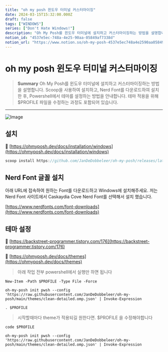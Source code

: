 ```yaml
---
title: "oh my posh 윈도우 터미널 커스터마이징"
date: 2024-03-15T15:32:00.000Z
draft: false
tags: ["WINDOWS"]
series: ["Don't Hate Windows!"]
description: "Oh My Posh를 윈도우 터미널에 설치하고 커스터마이징하는 방법을 설명합니다. Scoop을 사용하여 설치하고, Nerd Font를 다운로드하여 설치한 후, Powershell에서 테마를 설정하는 방법을 안내합니다. 테마 적용을 위해 $PROFILE 파일을 수정하는 과정도 포함되어 있습니다."
notion_id: "4537e5ec-748a-4e25-90aa-05849af7338d"
notion_url: "https://www.notion.so/oh-my-posh-4537e5ec748a4e2590aa05849af7338d"
---
```


# oh my posh 윈도우 터미널 커스터마이징

> **Summary**
> Oh My Posh를 윈도우 터미널에 설치하고 커스터마이징하는 방법을 설명합니다. Scoop을 사용하여 설치하고, Nerd Font를 다운로드하여 설치한 후, Powershell에서 테마를 설정하는 방법을 안내합니다. 테마 적용을 위해 $PROFILE 파일을 수정하는 과정도 포함되어 있습니다.

---

![Image](https://prod-files-secure.s3.us-west-2.amazonaws.com/09ccd4d5-876c-4bba-bbdf-cc77a0a11257/02dacd6c-c3c0-461b-a799-18cf12448ecc/Untitled.png?X-Amz-Algorithm=AWS4-HMAC-SHA256&X-Amz-Content-Sha256=UNSIGNED-PAYLOAD&X-Amz-Credential=ASIAZI2LB466SUCPCSNY%2F20250724%2Fus-west-2%2Fs3%2Faws4_request&X-Amz-Date=20250724T115746Z&X-Amz-Expires=3600&X-Amz-Security-Token=IQoJb3JpZ2luX2VjEAMaCXVzLXdlc3QtMiJGMEQCIARANVc8PyiDa19krcq%2BQUBctQAc2gy1M9eQmOHTAsdyAiBRcmoij8mvMPTxzOug6trVFZwSjAwTyGnv%2FSWcQvlgRCr%2FAwgsEAAaDDYzNzQyMzE4MzgwNSIMRHYdUa9VTGidIEZKKtwDsiVJaQrlufmPh39%2BIdzp2SIKizqdBq87bUqQVgkmo96evQv2Pz6jlePJWRxGEsKJ8WohsVQDKyUBeux4%2BAtHqLmcmpfU2f40QUgFiNxZUsdUel05y3nYFlYgGmDWdvIXxUJIPp3u9YdYonN8tE%2Fx%2FxhikKYjOR%2Fev7r5MDOBlszfzi7GNlTQf4sRXO8fliTjglK5o2dMkgPSmGyxvSXeChocqc4WxPp4w%2BCuxj49MMutgQ0wDSzC6p%2FMSPEdJm7nnbxovTc2SAEpRB4JoSvsmaNhl1WSQngcfuFeAaMeRhEfkYFX6utpVuw9cPOyFzM%2B%2BexRILR8pumuf3MwzfRDq61Ole1rDJ%2FxGbR9j1HweAExmiFKsvdL0fwEVvQpQ7OZZUnXDRBaKQxl17Lp7E7J9j9HV4DQNxPfGTBjOyNQsD0ZMGa0tSNCos%2Fu7x0Qbw6CFi2X8H2SiziHfI3POzZDcm4TWukQ6%2BIjNFS2wt0EoH9tvqnvroe04uwZ0fpMSm%2B2GWXCfqxFPxve7hFk8IP2p2FZahZAyqELHQkdoVs7EqB0xrl5n7jrDomiLa9%2B5KNd44MuXOQMztb4ZNU3VULn4%2BeyxpJn%2Bgtr967s0E7sUeaxWZDNJEOoN0ghARIwlZuIxAY6pgFUDizDXUdvN3Q%2BQXpkhOakhW06xNtQv6nvUtDiZ8cKVPzhGw7mXA6H%2BuJY%2BbD5f1T1lgU6ueZ6cqQYr3MZP%2B0PPez9BfdPBU8Y0lTo3OhQG%2B%2BAakv2%2BUUwV%2BHaZJJ%2BZiQ8NCyoT73ghReZE1%2FFOIHAlUogOKkF%2BwWS3B84sLjnY1cPB05xNb8i7BtHuNxx98hRwzmQ54xeFyrOh1C71LXScgVq4RfU&X-Amz-Signature=c034c9e5557be7569276cdd69be6f1e2b3b55febe3c85eb5e23d7828d0df9dbb&X-Amz-SignedHeaders=host&x-amz-checksum-mode=ENABLED&x-id=GetObject)

## 설치

🔗 [https://ohmyposh.dev/docs/installation/windows](https://ohmyposh.dev/docs/installation/windows)

```javascript
scoop install https://github.com/JanDeDobbeleer/oh-my-posh/releases/latest/download/oh-my-posh.json
```

## Nerd Font 글꼴 설치

아래 URL에 접속하여 원하는 Font를 다운로드하고 Windows에 설치해주세요. 저는 Nerd Font 사이트에서 Caskaydia Cove Nerd Font를 선택해서 설치 했습니다.

[https://www.nerdfonts.com/font-downloads](https://www.nerdfonts.com/font-downloads)

## 테마 설정

🔗 [https://backstreet-programmer.tistory.com/176](https://backstreet-programmer.tistory.com/176)

🔗 [https://ohmyposh.dev/docs/themes](https://ohmyposh.dev/docs/themes)

> 아래 작업 전부 powershell에서 실행만 하면 됩니다

```livescript
New-Item -Path $PROFILE -Type File -Force
```

```livescript
oh-my-posh init pwsh --config 'https://raw.githubusercontent.com/JanDeDobbeleer/oh-my-posh/main/themes/clean-detailed.omp.json' | Invoke-Expression
```

```livescript
. $PROFILE
```

> 시작할때마다 theme가 적용되길 원한다면. $PROFILE 을 수정해야합니다

```livescript
code $PROFILE
```

```livescript
oh-my-posh init pwsh --config 'https://raw.githubusercontent.com/JanDeDobbeleer/oh-my-posh/main/themes/clean-detailed.omp.json' | Invoke-Expression
```

